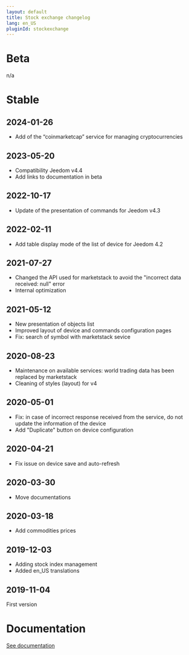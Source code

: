 ```yaml
---
layout: default
title: Stock exchange changelog
lang: en_US
pluginId: stockexchange
---
```


# Beta

n/a

# Stable

## 2024-01-26

- Add of the “coinmarketcap” service for managing cryptocurrencies

## 2023-05-20

- Compatibility Jeedom v4.4
- Add links to documentation in beta

## 2022-10-17

- Update of the presentation of commands for Jeedom v4.3

## 2022-02-11

- Add table display mode of the list of device for Jeedom 4.2

## 2021-07-27

- Changed the API used for marketstack to avoid the "incorrect data received: null" error
- Internal optimization

## 2021-05-12

- New presentation of objects list
- Improved layout of device and commands configuration pages
- Fix: search of symbol with marketstack sevice

## 2020-08-23

- Maintenance on available services: world trading data has been replaced by marketstack
- Cleaning of styles (layout) for v4

## 2020-05-01

- Fix: in case of incorrect response received from the service, do not update the information of the device
- Add "Duplicate" button on device configuration

## 2020-04-21

- Fix issue on device save and auto-refresh

## 2020-03-30

- Move documentations

## 2020-03-18

- Add commodities prices

## 2019-12-03

- Adding stock index management
- Added en_US translations

## 2019-11-04

First version

# Documentation

[See documentation]({{site.baseurl}}/{{page.pluginId}}/{{page.lang}})
